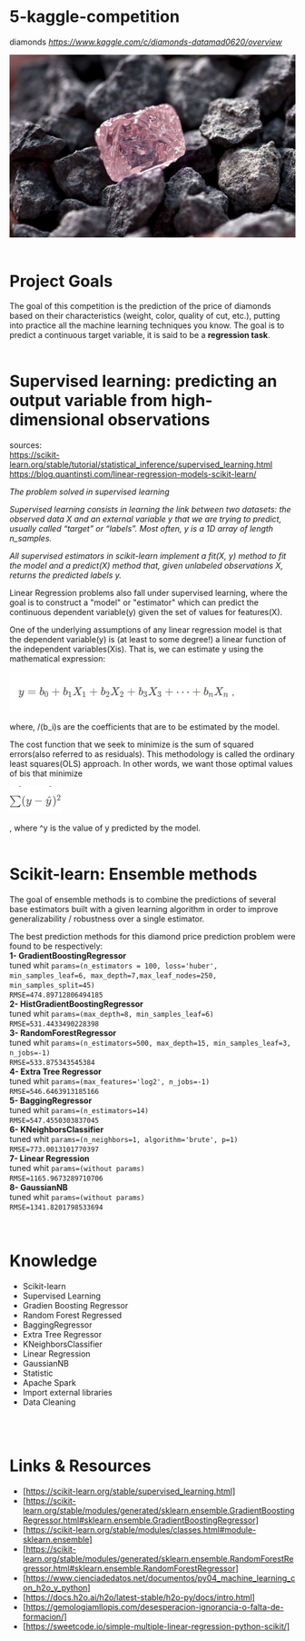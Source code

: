 # 5-kaggle-competition
diamonds
*https://www.kaggle.com/c/diamonds-datamad0620/overview*

<img src="inputs/diamante-grezzo.jpg">
<br>
<br>

# Project Goals
The goal of this competition is the prediction of the price of diamonds based on their characteristics (weight, color, quality of cut, etc.), putting into practice all the machine learning techniques you know.
The goal is to predict a continuous target variable, it is said to be a **regression task**.
​<br>
<br>

# Supervised learning: predicting an output variable from high-dimensional observations
sources:<br>
 https://scikit-learn.org/stable/tutorial/statistical_inference/supervised_learning.html<br>
          https://blog.quantinsti.com/linear-regression-models-scikit-learn/<br>

*The problem solved in supervised learning*<br>

*Supervised learning consists in learning the link between two datasets: the observed data X and an external variable y that we are trying to predict, usually called “target” or “labels”. Most often, y is a 1D array of length n_samples.*<br>

*All supervised estimators in scikit-learn implement a fit(X, y) method to fit the model and a predict(X) method that, given unlabeled observations X, returns the predicted labels y.* <br>


Linear Regression problems also fall under supervised learning, where the goal is to construct a "model" or "estimator" which can predict the continuous dependent variable(y) given the set of values for features(X).

One of the underlying assumptions of any linear regression model is that the dependent variable(y) is (at least to some degree!) a linear function of the independent variables(Xis). That is, we can estimate y using the mathematical expression:

<img src="inputs/formula.png">

where, /(b_i\)s are the coefficients that are to be estimated by the model.

The cost function that we seek to minimize is the sum of squared errors(also referred to as residuals). This methodology is called the ordinary least squares(OLS) approach. In other words, we want those optimal values of bis that minimize  

 <img src="inputs/formula2.png">

 , where ^y is the value of y predicted by the model.
 <br>
 <br>

# Scikit-learn: Ensemble methods

The goal of ensemble methods is to combine the predictions of several base estimators built with a given learning algorithm in order to improve generalizability / robustness over a single estimator.

The best prediction methods for this diamond price prediction problem were found to be respectively:<br>
**1- GradientBoostingRegressor**<br>
tuned whit `params=(n_estimators = 100, loss='huber', min_samples_leaf=6, max_depth=7,max_leaf_nodes=250, min_samples_split=45)`<br>
`RMSE=474.89712806494185`<br>
**2- HistGradientBoostingRegressor**<br>
tuned whit `params=(max_depth=8, min_samples_leaf=6)`<br>
`RMSE=531.4433490228398`<br>
**3- RandomForestRegressor**<br>
tuned whit `params=(n_estimators=500, max_depth=15, min_samples_leaf=3, n_jobs=-1)`<br>
`RMSE=533.875343545384`<br>
**4- Extra Tree Regressor**<br>
tuned whit `params=(max_features='log2', n_jobs=-1)`<br>
`RMSE=546.6463913185166`<br>
**5- BaggingRegressor**<br>
tuned whit `params=(n_estimators=14)`<br>
`RMSE=547.4550303837045`<br>
**6- KNeighborsClassifier**<br>
tuned whit `params=(n_neighbors=1, algorithm='brute', p=1)`<br>
`RMSE=773.0013101770397`<br>
**7- Linear Regression**<br>
tuned whit `params=(without params)`<br>
`RMSE=1165.9673289710706`<br>
**8- GaussianNB**<br>
tuned whit `params=(without params)`<br>
`RMSE=1341.8201798533694`<br>

<br>

# Knowledge

* Scikit-learn
* Supervised Learning
* Gradien Boosting Regressor
* Random Forest Regressed
* BaggingRegressor
* Extra Tree Regressor
* KNeighborsClassifier
* Linear Regression
* GaussianNB
* Statistic
* Apache Spark
* Import external libraries
* Data Cleaning
<br>
<br>

# Links & Resources


- [https://scikit-learn.org/stable/supervised_learning.html]
- [https://scikit-learn.org/stable/modules/generated/sklearn.ensemble.GradientBoostingRegressor.html#sklearn.ensemble.GradientBoostingRegressor]
- [https://scikit-learn.org/stable/modules/classes.html#module-sklearn.ensemble]
- [https://scikit-learn.org/stable/modules/generated/sklearn.ensemble.RandomForestRegressor.html#sklearn.ensemble.RandomForestRegressor]
- [https://www.cienciadedatos.net/documentos/py04_machine_learning_con_h2o_y_python]
- [https://docs.h2o.ai/h2o/latest-stable/h2o-py/docs/intro.html]
- [https://gemologiamllopis.com/desesperacion-ignorancia-o-falta-de-formacion/]
- [https://sweetcode.io/simple-multiple-linear-regression-python-scikit/]